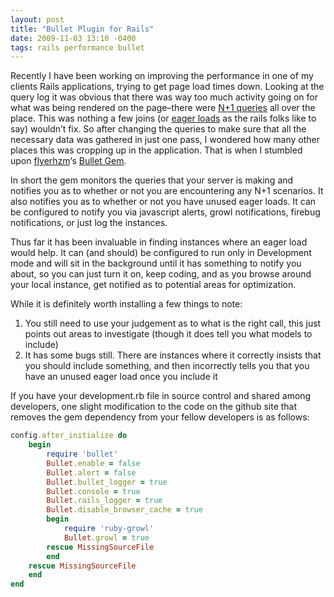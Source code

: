 ```yaml
---
layout: post
title: "Bullet Plugin for Rails"
date: 2009-11-03 13:10 -0400
tags: rails performance bullet
---
```


Recently I have been working on improving the performance in one of my clients Rails applications, trying to get page load times down.  Looking at the query log it was obvious that there was way too much activity going on for what was being rendered on the page–there were [N+1 queries](http://stackoverflow.com/questions/97197/what-is-the-n1-selects-problem) all over the place.  This was nothing a few joins (or [eager loads](http://guides.rubyonrails.org/active_record_querying.html#eager-loading-associations) as the rails folks like to say) wouldn’t fix.  So after changing the queries to make sure that all the necessary data was gathered in just one pass, I wondered how many other places this was cropping up in the application. That is when I stumbled upon [flyerhzm](http://github.com/flyerhzm)‘s [Bullet Gem](http://github.com/flyerhzm/bullet).


In short the gem monitors the queries that your server is making and notifies you as to whether or not you are encountering any N+1 scenarios.  It also notifies you as to whether or not you have unused eager loads.  It can be configured to notify you via javascript alerts, growl notifications, firebug notifications, or just log the instances.


Thus far it has been invaluable in finding instances where an eager load would help.  It can (and should) be configured to run only in Development mode and will sit in the background until it has something to notify you about, so you can just turn it on, keep coding, and as you browse around your local instance, get notified as to potential areas for optimization.


While it is definitely worth installing a few things to note:

1. You still need to use your judgement as to what is the right call, this just points out areas to investigate (though it does tell you what models to include)
2. It has some bugs still.  There are instances where it correctly insists that you should include something, and then incorrectly tells you that you have an unused eager load once you include it


If you have your development.rb file in source control and shared among developers, one slight modification to the code on the github site that removes the gem dependency from your fellow developers is as follows:

```ruby
config.after_initialize do
    begin
        require 'bullet'
        Bullet.enable = false
        Bullet.alert = false
        Bullet.bullet_logger = true
        Bullet.console = true
        Bullet.rails_logger = true
        Bullet.disable_browser_cache = true
        begin
            require 'ruby-growl'
            Bullet.growl = true
        rescue MissingSourceFile
        end
    rescue MissingSourceFile
    end
end
```
